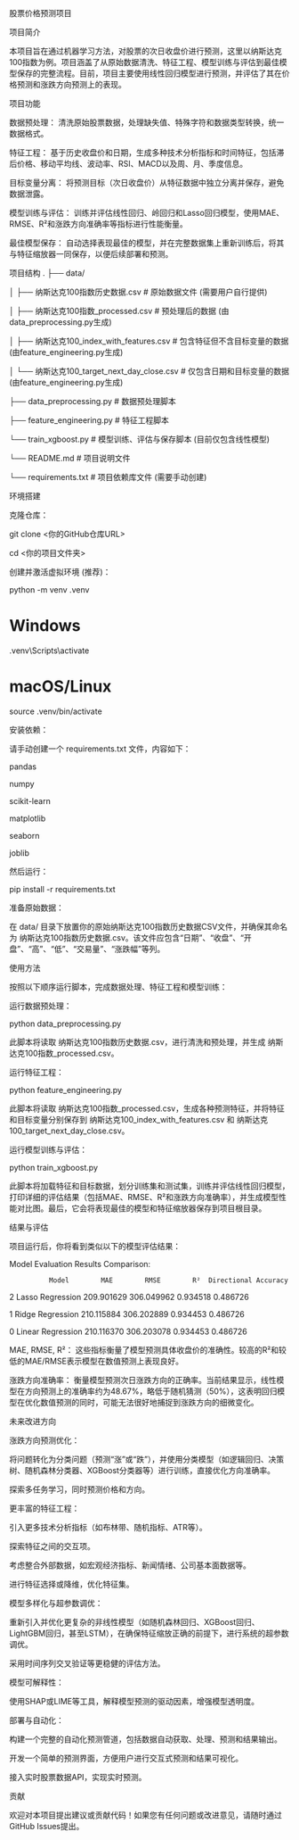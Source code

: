 股票价格预测项目

项目简介

本项目旨在通过机器学习方法，对股票的次日收盘价进行预测，这里以纳斯达克100指数为例。项目涵盖了从原始数据清洗、特征工程、模型训练与评估到最佳模型保存的完整流程。目前，项目主要使用线性回归模型进行预测，并评估了其在价格预测和涨跌方向预测上的表现。

项目功能

数据预处理： 清洗原始股票数据，处理缺失值、特殊字符和数据类型转换，统一数据格式。

特征工程： 基于历史收盘价和日期，生成多种技术分析指标和时间特征，包括滞后价格、移动平均线、波动率、RSI、MACD以及周、月、季度信息。

目标变量分离： 将预测目标（次日收盘价）从特征数据中独立分离并保存，避免数据泄露。

模型训练与评估： 训练并评估线性回归、岭回归和Lasso回归模型，使用MAE、RMSE、R²和涨跌方向准确率等指标进行性能衡量。

最佳模型保存： 自动选择表现最佳的模型，并在完整数据集上重新训练后，将其与特征缩放器一同保存，以便后续部署和预测。

项目结构
.
├── data/

│   ├── 纳斯达克100指数历史数据.csv  # 原始数据文件 (需要用户自行提供)

│   ├── 纳斯达克100指数_processed.csv # 预处理后的数据 (由data_preprocessing.py生成)

│   ├── 纳斯达克100_index_with_features.csv # 包含特征但不含目标变量的数据 (由feature_engineering.py生成)

│   └── 纳斯达克100_target_next_day_close.csv # 仅包含日期和目标变量的数据 (由feature_engineering.py生成)

├── data_preprocessing.py          # 数据预处理脚本

├── feature_engineering.py         # 特征工程脚本

└── train_xgboost.py               # 模型训练、评估与保存脚本 (目前仅包含线性模型)

└── README.md                      # 项目说明文件

└── requirements.txt               # 项目依赖库文件 (需要手动创建)

环境搭建

克隆仓库：

git clone <你的GitHub仓库URL>

cd <你的项目文件夹>

创建并激活虚拟环境 (推荐)：

python -m venv .venv

# Windows

.venv\Scripts\activate

# macOS/Linux

source .venv/bin/activate

安装依赖：

请手动创建一个 requirements.txt 文件，内容如下：

pandas

numpy

scikit-learn

matplotlib

seaborn

joblib


然后运行：

pip install -r requirements.txt

准备原始数据：

在 data/ 目录下放置你的原始纳斯达克100指数历史数据CSV文件，并确保其命名为 纳斯达克100指数历史数据.csv。该文件应包含“日期”、“收盘”、“开盘”、“高”、“低”、“交易量”、“涨跌幅”等列。

使用方法

按照以下顺序运行脚本，完成数据处理、特征工程和模型训练：

运行数据预处理：

python data_preprocessing.py

此脚本将读取 纳斯达克100指数历史数据.csv，进行清洗和预处理，并生成 纳斯达克100指数_processed.csv。

运行特征工程：

python feature_engineering.py

此脚本将读取 纳斯达克100指数_processed.csv，生成各种预测特征，并将特征和目标变量分别保存到 纳斯达克100_index_with_features.csv 和 纳斯达克100_target_next_day_close.csv。

运行模型训练与评估：

python train_xgboost.py

此脚本将加载特征和目标数据，划分训练集和测试集，训练并评估线性回归模型，打印详细的评估结果（包括MAE、RMSE、R²和涨跌方向准确率），并生成模型性能对比图。最后，它会将表现最佳的模型和特征缩放器保存到项目根目录。

结果与评估

项目运行后，你将看到类似以下的模型评估结果：

Model Evaluation Results Comparison:

              Model        MAE        RMSE        R²  Directional Accuracy
              
2   Lasso Regression 209.901629 306.049962  0.934518              0.486726

1   Ridge Regression 210.115884 306.202889  0.934453              0.486726

0  Linear Regression 210.116370 306.203078  0.934453              0.486726

MAE, RMSE, R²： 这些指标衡量了模型预测具体收盘价的准确性。较高的R²和较低的MAE/RMSE表示模型在数值预测上表现良好。

涨跌方向准确率： 衡量模型预测次日涨跌方向的正确率。当前结果显示，线性模型在方向预测上的准确率约为48.67%，略低于随机猜测（50%），这表明回归模型在优化数值预测的同时，可能无法很好地捕捉到涨跌方向的细微变化。

未来改进方向

涨跌方向预测优化：

将问题转化为分类问题（预测“涨”或“跌”），并使用分类模型（如逻辑回归、决策树、随机森林分类器、XGBoost分类器等）进行训练，直接优化方向准确率。

探索多任务学习，同时预测价格和方向。

更丰富的特征工程：

引入更多技术分析指标（如布林带、随机指标、ATR等）。

探索特征之间的交互项。

考虑整合外部数据，如宏观经济指标、新闻情绪、公司基本面数据等。

进行特征选择或降维，优化特征集。

模型多样化与超参数调优：

重新引入并优化更复杂的非线性模型（如随机森林回归、XGBoost回归、LightGBM回归，甚至LSTM），在确保特征缩放正确的前提下，进行系统的超参数调优。

采用时间序列交叉验证等更稳健的评估方法。

模型可解释性：

使用SHAP或LIME等工具，解释模型预测的驱动因素，增强模型透明度。

部署与自动化：

构建一个完整的自动化预测管道，包括数据自动获取、处理、预测和结果输出。

开发一个简单的预测界面，方便用户进行交互式预测和结果可视化。

接入实时股票数据API，实现实时预测。

贡献

欢迎对本项目提出建议或贡献代码！如果您有任何问题或改进意见，请随时通过GitHub Issues提出。


